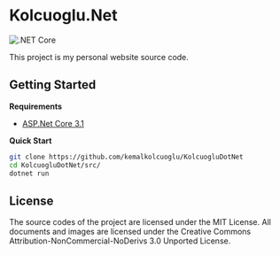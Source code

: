 # Kolcuoglu.Net

![.NET Core](https://github.com/kemalkolcuoglu/KolcuogluDotNet/workflows/.NET%20Core/badge.svg?branch=master)

This project is my personal website source code.

## Getting Started

**Requirements**

- [ASP.Net Core 3.1](https://dotnet.microsoft.com/)

**Quick Start**

``` bash
git clone https://github.com/kemalkolcuoglu/KolcuogluDotNet
cd KolcuogluDotNet/src/
dotnet run
```

## License

The source codes of the project are licensed under the MIT License. All documents and images are licensed under the Creative Commons Attribution-NonCommercial-NoDerivs 3.0 Unported License.
